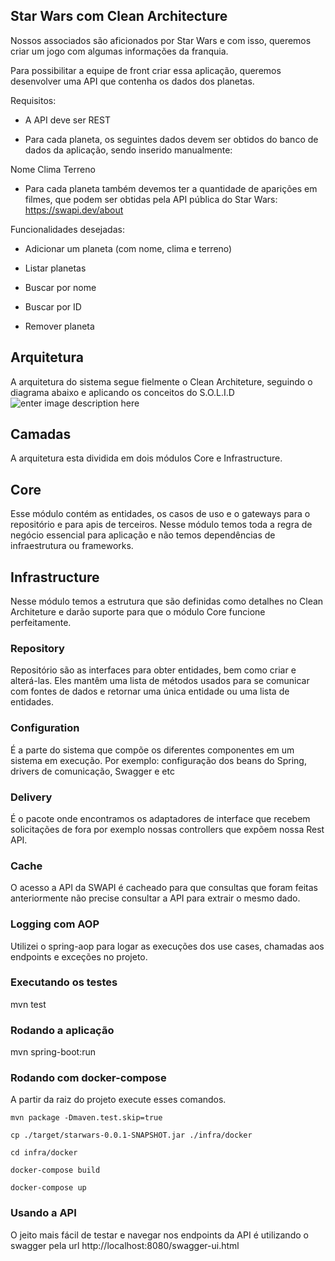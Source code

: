 ## Star Wars com Clean Architecture

Nossos associados são aficionados por Star Wars e com isso, queremos criar um jogo com algumas informações da franquia.



Para possibilitar a equipe de front criar essa aplicação, queremos desenvolver uma API que contenha os dados dos planetas.



Requisitos:

- A API deve ser REST

- Para cada planeta, os seguintes dados devem ser obtidos do banco de dados da aplicação, sendo inserido manualmente:

Nome
Clima
Terreno


- Para cada planeta também devemos ter a quantidade de aparições em filmes, que podem ser obtidas pela API pública do Star Wars: https://swapi.dev/about



Funcionalidades desejadas: 



- Adicionar um planeta (com nome, clima e terreno)

- Listar planetas

- Buscar por nome

- Buscar por ID

- Remover planeta



## Arquitetura

A arquitetura do sistema segue fielmente o Clean Architeture, seguindo o diagrama abaixo e aplicando os conceitos do S.O.L.I.D
![enter image description here](https://blog.cleancoder.com/uncle-bob/images/2012-08-13-the-clean-architecture/CleanArchitecture.jpg)


## Camadas

A arquitetura esta dividida em dois módulos Core e Infrastructure. 

## Core

Esse módulo contém as entidades, os casos de uso e o gateways para o repositório e para apis de terceiros. Nesse módulo temos toda a regra de negócio essencial para aplicação e não temos dependências de infraestrutura ou frameworks.


## Infrastructure

Nesse módulo temos a estrutura que são definidas como detalhes no Clean Architeture e darão suporte para que o módulo Core funcione perfeitamente.

### Repository

Repositório são as interfaces para obter entidades, bem como criar e alterá-las. Eles mantêm uma lista de métodos usados para se comunicar com fontes de dados e retornar uma única entidade ou uma lista de entidades.

### Configuration

É a parte do sistema que compõe os diferentes componentes em um sistema em execução. Por exemplo: configuração dos beans do Spring, drivers de comunicação, Swagger e etc

### Delivery

É o pacote onde encontramos os adaptadores de interface que recebem solicitações de fora por exemplo nossas controllers que expõem nossa Rest API.


### Cache

O acesso a API da SWAPI é cacheado para que consultas que foram feitas anteriormente não precise consultar a API para extrair o mesmo dado.

### Logging com AOP

Utilizei o spring-aop para logar as execuções dos use cases, chamadas aos endpoints e exceções no projeto. 


### Executando os testes

mvn test

### Rodando a aplicação

mvn spring-boot:run

### Rodando com docker-compose

A partir da raiz do projeto execute esses comandos. 

    mvn package -Dmaven.test.skip=true

    cp ./target/starwars-0.0.1-SNAPSHOT.jar ./infra/docker
    
    cd infra/docker

    docker-compose build

    docker-compose up
    
    
### Usando a API

O jeito mais fácil de testar e navegar nos endpoints da API é utilizando o swagger pela url 
http://localhost:8080/swagger-ui.html
